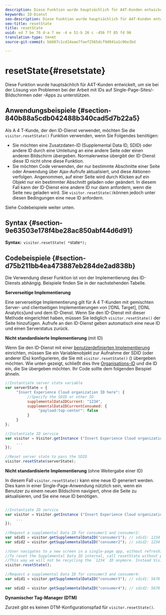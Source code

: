 ```yaml
---
description: Diese Funktion wurde hauptsächlich für A4T-Kunden entwickelt, um sie bei der Lösung von Problemen bei der Arbeit mit IDs auf Single-Page-Sites/-Bildschirmen oder -Apps zu unterstützen.
keywords: ID-Dienst
seo-description: Diese Funktion wurde hauptsächlich für A4T-Kunden entwickelt, um sie bei der Lösung von Problemen bei der Arbeit mit IDs auf Single-Page-Sites/-Bildschirmen oder -Apps zu unterstützen.
seo-title: resetState
title: resetState
uuid: ed 7 be 76 d-a 7 ee -4 e 51-b 26 c -456 ff 85 fd 96
translation-type: tm+mt
source-git-commit: bb687c1cd14aae7faef2565dcf9d041a1c06e3bd

---
```



# resetState{#resetstate}

Diese Funktion wurde hauptsächlich für A4T-Kunden entwickelt, um sie bei der Lösung von Problemen bei der Arbeit mit IDs auf Single-Page-Sites/-Bildschirmen oder -Apps zu unterstützen.

## Anwendungsbeispiele {#section-840b88a5cdb042488b340cad5d7b22a5}

Als A 4 T-Kunde, der den ID-Dienst verwendet, möchten Sie die `visitor.resetState()` Funktion verwenden, wenn Sie Folgendes benötigen:

* Sie möchten eine Zusatzdaten-ID (Supplemental Data ID, SDID) oder andere ID durch eine Umleitung an eine andere Seite oder einen anderen Bildschirm übergeben. Normalerweise übergibt der ID-Dienst diese ID nicht ohne diese Funktion.
* Sie möchten Code verwenden, der nur bestimmte Abschnitte einer Seite oder Anwendung über Ajax-Aufrufe aktualisiert, und diese Aktionen verfolgen. Angenommen, auf einer Seite wird durch Klicken auf ein Objekt nur ein bestimmter Abschnitt geladen oder geändert. In diesem Fall kann der ID-Dienst eine andere ID nur dann anfordern, wenn die Seite neu geladen wird. Sie `visitor.resetState()`können jedoch unter diesen Bedingungen eine neue ID anfordern.

Siehe Codebeispiele weiter unten.

## Syntax {#section-9e63503e178f4be28ac850abf44d6d91}

**Syntax:**` visitor.resetState( *`state`*);`

## Codebeispiele {#section-d75b211bb4ea473887eb284de2ad838b}

Die Verwendung dieser Funktion ist von der Implementierung des ID-Diensts abhängig. Beispiele finden Sie in der nachstehenden Tabelle.

**Serverseitige Implementierung**

Eine serverseitige Implementierung gilt für A 4 T-Kunden mit gemischten Server- und clientseitigen Implementierungen von [!DNL Target], [!DNL Analytics]und und dem ID-Dienst. Wenn Sie den ID-Dienst mit dieser Methode eingerichtet haben, müssen Sie lediglich `visitor.resetState()` der Seite hinzufügen. Aufrufe an den ID-Dienst geben automatisch eine neue ID und einen Serverstatus zurück.

**Nicht standardisierte Implementierung** (mit ID)

Wenn Sie den ID-Dienst mit einer [benutzerdefinierten Implementierung](../../mcvid-implementation-guides/mcvid-implementation-guides.md#section-2c4f2db1f9704315a7cccab6d2e07113) einrichten, müssen Sie ein Variablenobjekt zur Aufnahme der SDID (oder anderer IDs) konfigurieren, die Sie mit `visitor.resetState()` () übergeben möchten. Wie unten gezeigt, schließt dies Ihre [ Organisations-ID](../../mcvid-reference/mcvid-requirements.md#section-a02f537129a64ffbb690d5738d360c26) und die ID ein, die Sie übergeben möchten. Ihr Code sollte dem folgenden Beispiel ähneln.

```js
//Instantiate server state variable 
var serverState = { 
     "Insert Experience Cloud organization ID here": { 
          //Specify the SDID or other ID 
          supplementalDataIDCurrent: "1234", 
          supplementalDataIDCurrentConsumed: { 
               "payload:top-center": false 
          } 
     } 
}; 
 
//Instantiate ID service 
var visitor = Visitor.getInstance ("Insert Experience Cloud organization ID here", { 
     ... 
}); 
 
//Reset server state to pass the SDID 
visitor.resetState(serverState);
```

**Nicht standardisierte Implementierung** (ohne Weitergabe einer ID)

In diesem Fall `visitor.resetState()` kann eine neue ID generiert werden. Dies kann in einer Single-Page-Anwendung nützlich sein, wenn ein Benutzer zu einem neuen Bildschirm navigiert, ohne die Seite zu aktualisieren, und Sie eine neue ID benötigen.

```js
 
//Instantiate ID service 
var visitor = Visitor.getInstance ("Insert Experience Cloud organization ID here", { 
     ... 
}); 
 
//Request a supplemental Data ID for consumer1 and consumer2: 
var sdid1 = visitor.getSupplementalDataID("consumer1"); // sdid1: 1234 
var sdid2 = visitor.getSupplementalDataID("consumer2"); // sdid2: 1234 
 
//User navigates to a new screen in a single-page app, without refreshing the page. 
//To reset the Supplemental Data ID internal, call resetState without passing any parameters. 
//This way we will not be recycling the `1234` ID anymore. Instead Visitor will generate a new supplemental Data ID going forward. 
visitor.resetState(); 
 
//Request a supplemental Data ID for consumer3 and consumer4: 
var sdid1 = visitor.getSupplementalDataID("consumer3"); // sdid1: 5678 
 
var sdid2 = visitor.getSupplementalDataID("consumer4"); // sdid2: 5678
```

**Dynamischer Tag-Manager (DTM)**

Zurzeit gibt es keinen DTM-Konfigurationspfad für `visitor.resetState()`.
